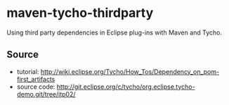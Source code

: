 maven-tycho-thirdparty
======================

Using third party dependencies in Eclipse plug-ins with Maven and Tycho.

Source
------
* tutorial: http://wiki.eclipse.org/Tycho/How_Tos/Dependency_on_pom-first_artifacts 
* source code: http://git.eclipse.org/c/tycho/org.eclipse.tycho-demo.git/tree/itp02/
